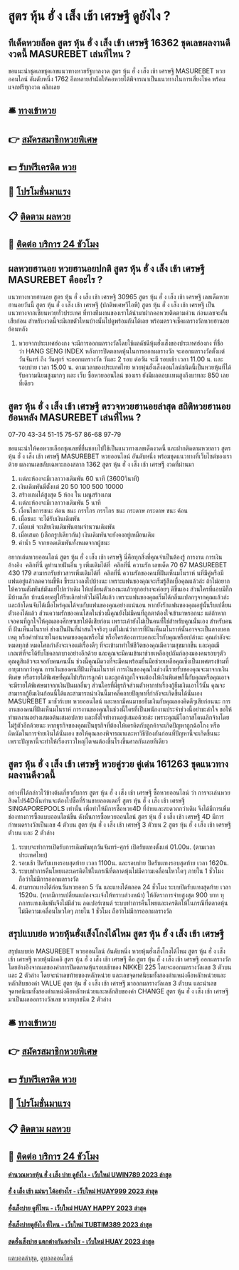 # สูตร หุ้น ฮั่ ง เส็ง เช้า เศรษฐี ดูยังไง ?
## ทีเด็ดหวยล็อค สูตร หุ้น ฮั่ ง เส็ง เช้า เศรษฐี 16362 ชุดเลขผลงานดีงวดนี้ MASUREBET เล่นที่ไหน ?
ขอแนะนำชุดเลขชุดเลขแนวทางหวยรัฐบาลงวด สูตร หุ้น ฮั่ ง เส็ง เช้า เศรษฐี MASUREBET หวยออนไลน์ อันดับหนึ่ง 1762 อีกหลายสำนักให้คอหวยได้พิจารณาเป็นแนวทางในการเสี่ยงโชค พร้อมแจกฟรีทุกงวด คลิกเลย

## 🛎 [ทางเข้าหวย](https://bit.ly/3BG5bNw)
## 👉 [สมัครสมาชิกหวยพิเศษ](https://bit.ly/3BG5bNw)
## 💵 [รับฟรีเครดิต หวย](https://bit.ly/3C3mvgS)
## 👑 [โปรโมชั่นมาแรง](https://bit.ly/3C3mvgS)
## 📋 [ติดตาม ผลหวย](https://bit.ly/3C3mvgS)
## 📱 [ติดต่อ บริการ 24 ชัวโมง](https://bit.ly/3C3mvgS)

## ผลหวยฮานอย หวยฮานอยปกติ สูตร หุ้น ฮั่ ง เส็ง เช้า เศรษฐี MASUREBET คืออะไร ?
แนวทางหวยฮานอย สูตร หุ้น ฮั่ ง เส็ง เช้า เศรษฐี 30965 สูตร หุ้น ฮั่ ง เส็ง เช้า เศรษฐี เลขเด็ดหวยฮานอยวันนี้ สูตร หุ้น ฮั่ ง เส็ง เช้า เศรษฐี (ปกติพเศษวีไอพี) สูตร หุ้น ฮั่ ง เส็ง เช้า เศรษฐี เป็นแนวทางจากเซียนหวยทั่วประเทศ ที่ทางทีมงานของเราได้นำมาฝากคอหวยติดตามด่วน ก่อนเลขจะอั้นเสียก่อน สำหรับงวดนี้จะมีเลขตัวไหนบ้างนั้นไปดูพร้อมกันได้เลย พร้อมตรวจเช็คผลรางวัลหวยฮานอยย้อนหลัง
1. หวยจากประเทศฮ่องกง จะมีการออกผลรางวัลโดยใช้ผลดัชนีหุ้นฮั่งเส็งของประเทศฮ่องกง ที่ชื่อว่า HANG SENG INDEX หลังการปิดตลาดหุ้นในการออกผลรางวัล จะออกผลรางวัลตั้งเเต่ วันจันทร์ ถึง วันศุกร์ จะออกผลรางวัล วันละ 2 รอบ ต่อวัน จะมี รอบเช้า เวลา 11.00 น. เเละ รอบบ่าย เวลา 15.00 น. ตามเวลาของประเทศไทย หวยหุ่นฮั่งเส็งออนไลน์ชนิดนี้เป็นหวยหุ้นที่ได้รับความนิยมสูงมากๆ เเละ เว็บ ซื้อหวยออนไลน์ ของเรา ยังมีผลตอบเเทนสูงถึงบาทละ 850 เลยที่เดียว

## สูตร หุ้น ฮั่ ง เส็ง เช้า เศรษฐี ตรวจหวยฮานอยล่าสุด สถิติหวยฮานอย ย้อนหลัง MASUREBET เล่นที่ไหน ?
07-70
43-34
51-15
75-57
86-68
97-79

ขอแนะนำให้คอหวยเลือกชุดเลขที่ชื่นชอบไปใช้เป็นแนวทางเลขเด็ดงวดนี้ และฝากติดตามหวยลาว สูตร หุ้น ฮั่ ง เส็ง เช้า เศรษฐี MASUREBET หวยออนไลน์ อันดับหนึ่ง พร้อมชุดแนวทางที่เว็บไซต์ของเราด้วย
ผลงานเลขลับเฉพาะกองสลาก 1362 สูตร หุ้น ฮั่ ง เส็ง เช้า เศรษฐี งวดที่ผ่านมา
1. เเต่ละห้องจะมีเวลาวางเดิมพัน 60 นาที (3600วินาที)
2. เงินเดิมพันมีตั้งเเต่ 20 50 100 500 10000
3. สร้างเกมได้สูงสุด 5 ห้อง ใน เมนูสร้างเกม
4. เเต่ละห้องจะมีเวลาวางเดิมพัน 5 นาที
5. เงื่อนไขการชนะ ค้อน ชนะ กรรไกร กรรไกร ชนะ กระดาษ กระดาษ ชนะ ค้อน
6. เมื่อชนะ จะได้รับเงินเดิมพัน
7. เมื่อเเพ้ จะเสียเงินเดิมพันตามจำนวนเดิมพัน
8. เมื่อเสมอ (เลือกรูปเดียวกัน) เงินเดิมพันจะยังคงอยู่เหมือนเดิม
9. ค่าน้ำ 5 จากยอดเดิมพันทั้งหมดจากผู้ชนะ

อยากเล่นหวยออนไลน์ สูตร หุ้น ฮั่ ง เส็ง เช้า เศรษฐี นี่คือทุกสิ่งที่คุณจำเป็นต้องรู้
การงาน
การเงิน
อ้างอิง  คลิกที่นี่
ดูทำนายฝันอื่น ๆ เพิ่มเติมได้ที่  คลิกที่นี่
ความรัก
เลขเด็ด
70 67 MASUREBET 430 179
สามารถรับข่าวสารเพิ่มเติมได้ที่  คลิกที่นี่
ความรักของคนที่ฝันเห็นมโนราห์ นที่มีคู่หรือมีแฟนอยู่แล้วลดความขี้หึง ขี้ระแวงลงไปบ้างนะ เพราะแฟนของคุณจะเริ่มรู้สึกเบื่อคุณแล้วล่ะ ถ้าไม่อยากให้ความสัมพันธ์มันแย่ไปกว่าเดิม ให้เปลี่ยนตัวเองนะแล้วทุกอย่างจะค่อยๆ ดีขึ้นเอง ส่วนใครที่แอบมีกิ๊ก มีบ้านเล็ก บ้านน้อยอยู่ให้รีบเลิกทำตัวไม่ดีได้แล้ว เพราะแฟนของคุณเริ่มได้กลิ่นแปลกๆจากคุณแล้วล่ะ และถ้าโดนจับได้เมื่อไหร่คุณได้จบกับแฟนของคุณอย่างแน่นอน หากยังรักแฟนของคุณอยู่นั้นรีบเปลี่ยนตัวเองได้แล้ว ส่วนความรักของคนโสดในช่วงนี้คุณยังไม่มีคนที่ถูกตาต้องใจเข้ามาหรอกนะ แต่ถ้าหากเจอคนที่ถูกใจให้คุณลองศึกษาเขาให้ดีเสียก่อน เพราะเค้ายังไม่เป็นคนที่ใช่สำหรับคุณนั่นเอง
สำหรับคนที่ ฝันเห็นมโนราห์ ช่างเป็นฝันที่น่าสนใจจริงๆ แต่ไม่แน่ว่าการที่ฝันเห็นมโนราห์นั้นอาจจะเป็นลางบอกเหตุ หรือคำทำนายในอนาคตของคุณหรือไม่ หรือใครต้องการบอกอะไรกับคุณหรือเปล่านะ คุณกำลังจะหมดทุกข์ หมดโศกกำลังจะเจอแต่เรื่องดีๆ ที่จะเข้ามาทำให้ชีวิตของคุณมีความสุขมากขึ้น และคุณมีเกณฑ์ที่จะได้รับโชคลาภบางอย่างอีกด้วย และคุณจะมีคนเข้ามาช่วยเหลืออุปถัมภ์ลองมองคนรอบๆตัวคุณดูสิแล้วจะเจอกับคนคนนั้น ช่วงนี้คุณมีดวงที่จะมีคนพร้อมยื่นมือช่วยเหลือคุณซี่งเป็นเพศตรงข้ามที่อายุมากกว่าคุณ
การเงินของคนที่ฝันเห็นมโนราห์ การเงินของคุณในช่วงนี้รายรับของคุณจะมาจากเงินพิเศษ หรือรายได้พิเศษที่คุณไปบริการลูกค้า และลูกค้าถูกใจจนต้องให้เงินพิเศษก็นี้กับคุณหรือคุณอาจจะมีรายได้พิเศษมาจากเงินปันผลอื่นๆ ส่วนใครที่มีธุรกิจส่วนตัวหากทำเรื่องกู้ยืมเงินเอาไว้นั้น คุณจะสามารถกู้ยืมเงินก้อนนี้ได้และสามารถนำเงินนี้มาคลี่คลายปัญหาที่กำลังจะเกิดขึ้นได้นั่นเอง MASUREBET มาชัวร์เบท หวยออนไลน์ และหากมีคนมาขอยืมเงินกับคุณลองคิดดีๆเสียก่อนนะ
การงานของคนที่ฝันเห็นมโนราห์ การงานของคุณในช่วงนี้ใครที่เป็นพนักงานประจำช่วงนี้อย่าชะล่าใจ ขอให้ทำผลงานอย่างเสมอต้นเสมอปลาย และตั้งใจทำงานอยู่เสมอด้วยล่ะ เพราะคุณมีโอกาสโดนเลิกจ้างโดยไม่รู้ตัวอีกด้วยนะ หากธุรกิจของคุณเป็นธุรกิจที่ต้องให้เครดิตกับลูกค้าจะเกิดปัญหาถูกฉ้อโกง หรือผิดนัดในการจ่ายเงินได้นั่นเอง ขอให้คุณลองพิจารณาและหาวิธีป้องกันก่อนที่ปัญหานี้จะเกิดขึ้นนะ เพราะปัญหานี้จะทำให้เรื่องราวใหญ่โตจนต้องขึ้นโรงขึ้นศาลกันเลยทีเดียว

## สูตร หุ้น ฮั่ ง เส็ง เช้า เศรษฐี หวยคู่รวย คู่เด่น 161263 ชุดแนวทางผลงานดีงวดนี้
อย่างที่ได้กล่าวไว้ข้างต้นเกี่ยวกับการ สูตร หุ้น ฮั่ ง เส็ง เช้า เศรษฐี ซื้อหวยออนไลน์ ว่า การจะเล่นหวยสิงคโปร์4Dนั้นท่านจะต้องไปซื้อที่ร้านขายลอตเตอรี่ สูตร หุ้น ฮั่ ง เส็ง เช้า เศรษฐี SINGAPOREPOOLS เท่านั้น เพื่อทำให้มีการซื้อหวย4D ที่ง่ายเเละสะดวกกว่าเดิม จึงได้มีการเพิ่มช่องทางการซื้อแบบออนไลน์ขึ้น ดังนั้นการซื้อหวยออนไลน์ สูตร หุ้น ฮั่ ง เส็ง เช้า เศรษฐี 4D มีการกำหนดรางวัลเป็นเลข 4 ตัวบน สูตร หุ้น ฮั่ ง เส็ง เช้า เศรษฐี 3 ตัวบน 2 สูตร หุ้น ฮั่ ง เส็ง เช้า เศรษฐี ตัวบน เเละ 2 ตัวล่าง
1. ระบบจะทำการเปิดรับการเดิมพันทุกวันจันทร์-ศุกร์ เปิดรับเเทงตั้งเเต่ 01.00น. (ตามเวลาประเทศไทย)
2. รอบเช้า ปิดรับเเทงรอบสุดท้าย เวลา 1100น. และรอบบ่าย ปิดรับเเทงรอบสุดท้าย เวลา 1620น.
3. ระบบทำการคืนโพยเเละเครดิตให้ในกรณีที่ตลาดหุ้นไม่มีความเคลื่อนไหวใดๆ ภายใน 1 ชั่วโมง ถือว่าไม่มีการออกผลรางวัล
4. สามารถเเทงได้ก่อนวันหวยออก 5 วัน และแทงได้ตลอด 24 ชั่วโมง ระบบปิดรับเเทงสุดท้าย เวลา 1520น. (หากมีการเปลี่ยนเเปลงจะเเจ้งให้ทราบล่วงหน้า) ให้อัตราการจ่ายสูงสุด 900 บาท ทุกการเเทงเดิมพันจึงไม่มีส่วน ลดเปอร์เซนต์ ระบบทำการคืนโพยเเละเครดิตให้ในกรณีที่ตลาดหุ้นไม่มีความเคลื่อนไหวใดๆ ภายใน 1 ชั่วโมง ถือว่าไม่มีการออกผลรางวัล

## สรุปแบบย่อ หวยหุ้นฮั่งเส็งโกงได้ไหม สูตร หุ้น ฮั่ ง เส็ง เช้า เศรษฐี
สรุปแบบย่อ MASUREBET หวยออนไลน์ อันดับหนึ่ง หวยหุ้นฮั่งเส็งโกงได้ไหม สูตร หุ้น ฮั่ ง เส็ง เช้า เศรษฐี หวยหุ้นนิเคอิ สูตร หุ้น ฮั่ ง เส็ง เช้า เศรษฐี คือ สูตร หุ้น ฮั่ ง เส็ง เช้า เศรษฐี ออกผลรางวัลโดยอ้างอิงจากผลของค่าการปิดตลาดหุ้นรอบเช้าของ NIKKEI 225 โดยจะออกผลรางวัลเลข 3 ตัวบน และ 2 ตัวล่าง โดยจะนำเลขท้ายของหลักหน่วย และเลขจุดทศนิยมทั้งสองตำแหน่งคือหลักหน่วยและหลักสิบของค่า VALUE สูตร หุ้น ฮั่ ง เส็ง เช้า เศรษฐี มาออกผลรางวัลเลข 3 ตัวบน และนำเลขจุดทศนิยมทั้งสองตำแหน่งคือหลักหน่วยและหลักสิบของค่า CHANGE สูตร หุ้น ฮั่ ง เส็ง เช้า เศรษฐี มาเป็นผลออกรางวัลเลข หวยทุกชนิด 2 ตัวล่าง

## 🛎 [ทางเข้าหวย](https://bit.ly/3BG5bNw)
## 👉 [สมัครสมาชิกหวยพิเศษ](https://bit.ly/3BG5bNw)
## 💵 [รับฟรีเครดิต หวย](https://bit.ly/3C3mvgS)
## 👑 [โปรโมชั่นมาแรง](https://bit.ly/3C3mvgS)
## 📋 [ติดตาม ผลหวย](https://bit.ly/3C3mvgS)
## 📱 [ติดต่อ บริการ 24 ชัวโมง](https://bit.ly/3C3mvgS)

#### [คำนวณหวยหุ้น ฮั่ ง เส็ง บ่าย ดูยังไง - เว็บใหม่ UWIN789 2023 ล่าสุด](https://atom.io/themes/คำนวณหวยหุ้น%20ฮั่%20ง%20เส็ง%20บ่าย%20ดูยังไง%20-%20เว็บใหม่%20uwin789%202023%20ล่าสุด)
#### [ฮั่ ง เส็ง เช้า แม่นๆ ได้อย่างไร - เว็บใหม่ HUAY999 2023 ล่าสุด](https://atom.io/themes/ฮั่%20ง%20เส็ง%20เช้า%20แม่นๆ%20ได้อย่างไร%20-%20เว็บใหม่%20huay999%202023%20ล่าสุด)
#### [ฮั่งเส็งบ่าย ดูที่ไหน - เว็บใหม่ HUAY HAPPY 2023 ล่าสุด](https://atom.io/themes/ฮั่งเส็งบ่าย%20ดูที่ไหน%20-%20เว็บใหม่%20huay%20happy%202023%20ล่าสุด)
#### [ฮั่งเส็งบ่ายดูยังไง ที่ไหน - เว็บใหม่ TUBTIM389 2023 ล่าสุด](https://atom.io/themes/ฮั่งเส็งบ่ายดูยังไง%20ที่ไหน%20-%20เว็บใหม่%20tubtim389%202023%20ล่าสุด)
#### [สดฮั่งเส็งบ่าย แตกต่างกันอย่างไร - เว็บใหม่ HUAY 2023 ล่าสุด](https://atom.io/themes/สดฮั่งเส็งบ่าย%20แตกต่างกันอย่างไร%20-%20เว็บใหม่%20huay%202023%20ล่าสุด)

[ผลบอลล่าสุด](https://siamsport.tv "ผลบอลล่าสุด"), [ดูบอลออนไลน์](https://siamsport.tv/ดูบอลสด "ดูบอลออนไลน์")